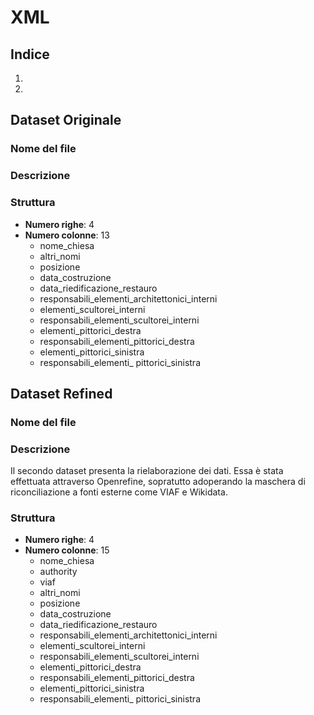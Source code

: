 # XML

## Indice 
1. 
2. 

## Dataset Originale 

### Nome del file 


### Descrizione 

### Struttura
- **Numero righe**: 4
- **Numero colonne**: 13
  - nome_chiesa
  - altri_nomi
  - posizione
  - data_costruzione
  - data_riedificazione_restauro
  - responsabili_elementi_architettonici_interni
  - elementi_scultorei_interni
  - responsabili_elementi_scultorei_interni
  - elementi_pittorici_destra
  - responsabili_elementi_pittorici_destra
  - elementi_pittorici_sinistra
  - responsabili_elementi_ pittorici_sinistra

## Dataset Refined 

### Nome del file 


### Descrizione 
Il secondo dataset presenta la rielaborazione dei dati. Essa è stata effettuata attraverso Openrefine, sopratutto adoperando la maschera di riconciliazione a fonti esterne come VIAF e Wikidata. 

### Struttura
- **Numero righe**: 4
- **Numero colonne**: 15
  - nome_chiesa
  - authority
  - viaf
  - altri_nomi
  - posizione
  - data_costruzione
  - data_riedificazione_restauro
  - responsabili_elementi_architettonici_interni
  - elementi_scultorei_interni
  - responsabili_elementi_scultorei_interni
  - elementi_pittorici_destra
  - responsabili_elementi_pittorici_destra
  - elementi_pittorici_sinistra
  - responsabili_elementi_ pittorici_sinistra 






